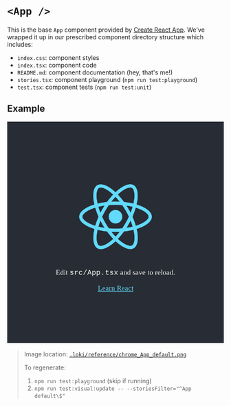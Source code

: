 # `<App />`

This is the base `App` component provided by [Create React App](https://facebook.github.io/create-react-app/). We've wrapped it up in our prescribed component directory structure which includes:

- `index.css`: component styles
- `index.tsx`: component code
- `README.md`: component documentation (hey, that's me!)
- `stories.tsx`: component playground (`npm run test:playground`)
- `test.tsx`: component tests (`npm run test:unit`)

## Example

![App](../../../.loki/reference/chrome_App_default.png)

> Image location: [`.loki/reference/chrome_App_default.png`](../../../.loki/reference/chrome_App_default.png)
> 
> To regenerate: 
> 1. `npm run test:playground` (skip if running)
> 1. `npm run test:visual:update -- --storiesFilter="^App default\$"`